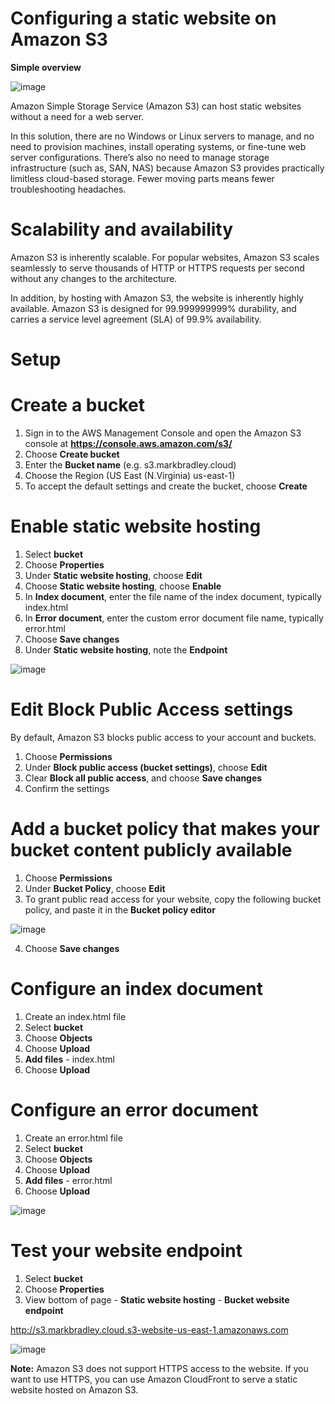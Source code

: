 # Configuring a static website on Amazon S3

**Simple overview**

![image](https://user-images.githubusercontent.com/91480603/211607509-8806d29f-396a-418a-bf00-337ed41e6c09.png)

Amazon Simple Storage Service (Amazon S3) can host static websites without a need for a web server. 

In this solution, there are no Windows or Linux servers to manage, and no need to provision machines, install operating systems, or fine-tune web server configurations. There’s also no need to manage storage infrastructure (such as, SAN, NAS) because Amazon S3 provides practically limitless cloud-based storage. Fewer moving parts means fewer troubleshooting headaches.

# Scalability and availability

Amazon S3 is inherently scalable. For popular websites, Amazon S3 scales seamlessly to serve thousands of HTTP or HTTPS requests per second without any changes to the architecture.

In addition, by hosting with Amazon S3, the website is inherently highly available. Amazon S3 is designed for 99.999999999% durability, and carries a service level agreement (SLA) of 99.9% availability.

# Setup

# Create a bucket

1. Sign in to the AWS Management Console and open the Amazon S3 console at **https://console.aws.amazon.com/s3/**
2. Choose **Create bucket**
3. Enter the **Bucket name** (e.g. s3.markbradley.cloud)
4. Choose the Region (US East (N.Virginia) us-east-1)
5. To accept the default settings and create the bucket, choose **Create**

# Enable static website hosting

1. Select **bucket**
2. Choose **Properties**
3. Under **Static website hosting**, choose **Edit**
4. Choose **Static website hosting**, choose **Enable**
5. In **Index document**, enter the file name of the index document, typically index.html
6. In **Error document**, enter the custom error document file name, typically error.html
7. Choose **Save changes**
8. Under **Static website hosting**, note the **Endpoint**

![image](https://user-images.githubusercontent.com/91480603/211651115-32bf92a7-5225-463e-a962-83e9e3647623.png)

# Edit Block Public Access settings
By default, Amazon S3 blocks public access to your account and buckets.

1. Choose **Permissions**
2. Under **Block public access (bucket settings)**, choose **Edit**
3. Clear **Block all public access**, and choose **Save changes**
4. Confirm the settings

# Add a bucket policy that makes your bucket content publicly available

1. Choose **Permissions**
2. Under **Bucket Policy**, choose **Edit**
3. To grant public read access for your website, copy the following bucket policy, and paste it in the **Bucket policy editor**

![image](https://user-images.githubusercontent.com/91480603/211653440-9ca96179-b81d-4fbb-a1ef-f36f331b3d2a.png)

4. Choose **Save changes**

# Configure an index document

1. Create an index.html file
2. Select **bucket**
3. Choose **Objects**
4. Choose **Upload**
5. **Add files** - index.html
6. Choose **Upload**

# Configure an error document

1. Create an error.html file
2. Select **bucket**
3. Choose **Objects**
4. Choose **Upload**
5. **Add files** - error.html
6. Choose **Upload**

![image](https://user-images.githubusercontent.com/91480603/211665290-e656fd18-57aa-4d69-a7a1-c5dce1d1d03b.png)

# Test your website endpoint

1. Select **bucket**
2. Choose **Properties**
3. View bottom of page - **Static website hosting** - **Bucket website endpoint**

http://s3.markbradley.cloud.s3-website-us-east-1.amazonaws.com

![image](https://user-images.githubusercontent.com/91480603/211665812-ebc7df1a-91a7-4943-80ee-bdc9fee82473.png)

**Note:** Amazon S3 does not support HTTPS access to the website. If you want to use HTTPS, you can use Amazon CloudFront to serve a static website hosted on Amazon S3.
